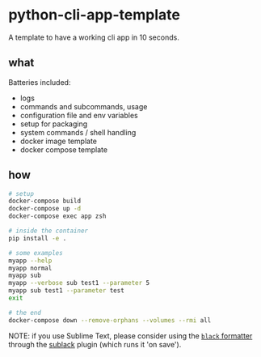 # python-cli-app-template

A template to have a working cli app in 10 seconds.

## what

Batteries included:
- logs
- commands and subcommands, usage
- configuration file and env variables
- setup for packaging
- system commands / shell handling
- docker image template
- docker compose template

## how

```bash
# setup
docker-compose build
docker-compose up -d
docker-compose exec app zsh

# inside the container
pip install -e .

# some examples
myapp --help
myapp normal
myapp sub
myapp --verbose sub test1 --parameter 5
myapp sub test1 --parameter test
exit

# the end
docker-compose down --remove-orphans --volumes --rmi all
```

NOTE: if you use Sublime Text, please consider using the [`black` formatter](https://black.readthedocs.io/) through the [sublack](https://github.com/jgirardet/sublack#table-of-content) plugin (which runs it 'on save').
